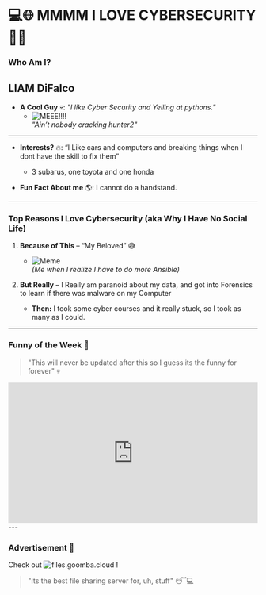# 💻🌐 MMMM I LOVE CYBERSECURITY 🚨💔


### **Who Am I?**
## LIAM DiFalco

- **A Cool Guy** 💀: _"I like Cyber Security and Yelling at pythons."_  
  - ![MEEE!!!!](https://media.licdn.com/dms/image/v2/C5603AQHGDMGbaaiAMw/profile-displayphoto-shrink_200_200/profile-displayphoto-shrink_200_200/0/1633485803681?e=1736380800&v=beta&t=JKLeQsK_V7CNauBEiEeqF59Fykdz7N0P00CcPqve6Z8)  
    _"Ain’t nobody cracking hunter2"_

---

- **Interests?** 🔥: “I Like cars and computers and breaking things when I dont have the skill to fix them”
  - 3 subarus, one toyota and one honda

- **Fun Fact About me** 🌎: I cannot do a handstand.

---

### **Top Reasons I Love Cybersecurity (aka Why I Have No Social Life)**

1. **Because of This** – “My Beloved” 😅
   - ![Meme](https://i.imgur.com/s0dmtAE.jpeg)  
   _(Me when I realize I have to do more Ansible)_

3. **But Really** – I Really am paranoid about my data, and got into Forensics to learn if there was malware on my Computer
   - **Then:** I took some cyber courses and it really stuck, so I took as many as I could.

---

### **Funny of the Week** 📸

> "This will never be updated after this so I guess its the funny for forever" 💀  
>  
<div style="position: relative; padding-bottom: 56.25%; height: 0; overflow: hidden; max-width: 100%; height: auto;">
  <iframe src="https://www.youtube.com/watch?v=D7GjL-kA9LY&t=1s" frameborder="0" allow="accelerometer; autoplay; encrypted-media; gyroscope; picture-in-picture" allowfullscreen style="position: absolute; top: 0; left: 0; width: 100%; height: 100%;"></iframe>
</div>
---

### **Advertisement** 📝

Check out ![files.goomba.cloud](files.goomba.cloud) !
> "Its the best file sharing server for, uh, stuff" 😴💻

